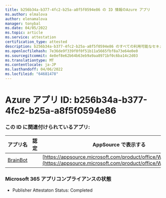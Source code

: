 ```yaml
---
title: b256b34a-b377-4fc2-b25a-a8f5f0594e86 の ID 情報のAzure アプリ
ms.author: elmalova
author: elenamalova
manager: tonybal
ms.date: 04/05/2022
ms.topic: article
ms.service: attestation
certification_type: attested
description: b256b34a-b377-4fc2-b25a-a8f5f0594e86 のすべての利用可能なセキュリティとコンプライアンス情報。
ms.openlocfilehash: 7e36de9f339f0f0f51b11a5665fbf8a73e64e0e0
ms.sourcegitcommit: 4e8ef8e62b64b63eb9a9aa8971bf0c6ba14c2d03
ms.translationtype: MT
ms.contentlocale: ja-JP
ms.lasthandoff: 04/06/2022
ms.locfileid: "64681478"
---
```

# <a name="azure-app-id-b256b34a-b377-4fc2-b25a-a8f5f0594e86"></a>Azure アプリ ID: b256b34a-b377-4fc2-b25a-a8f5f0594e86


### <a name="apps-associated-with-this-id"></a>この ID に関連付けられているアプリ:
| **アプリ名** | **認定** | **AppSource で表示する** |
|--------------|---------------|-----------------------|
| [BrainBot](../forward/WA104381981.md) |  | [https://appsource.microsoft.com/product/office/WA104381981](https://appsource.microsoft.com/product/office/WA104381981) |

### <a name="microsoft-365-app-compliance-status"></a>Microsoft 365 アプリコンプライアンスの状態
- Publisher Attestaton Status: Completed
